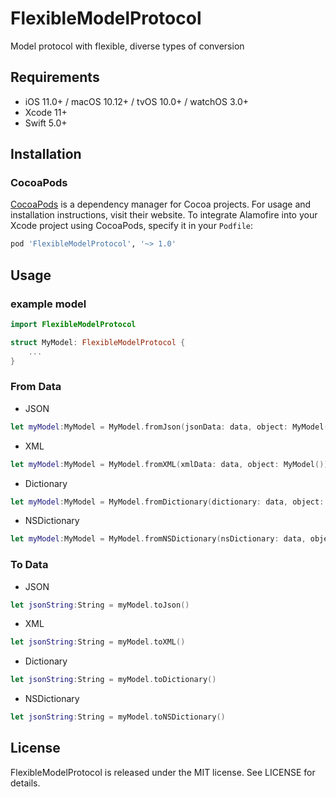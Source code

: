 # FlexibleModelProtocol

Model protocol with flexible, diverse types of conversion


## Requirements

- iOS 11.0+ / macOS 10.12+ / tvOS 10.0+ / watchOS 3.0+
- Xcode 11+
- Swift 5.0+

## Installation

### CocoaPods

[CocoaPods](https://cocoapods.org) is a dependency manager for Cocoa projects. For usage and installation instructions, visit their website. To integrate Alamofire into your Xcode project using CocoaPods, specify it in your `Podfile`:

```ruby
pod 'FlexibleModelProtocol', '~> 1.0'
```
## Usage

### example model 
```swift
import FlexibleModelProtocol

struct MyModel: FlexibleModelProtocol {
    ...
}
```

### From Data

 - JSON
 ```swift
 let myModel:MyModel = MyModel.fromJson(jsonData: data, object: MyModel())
 ```
 
 - XML
 ```swift
 let myModel:MyModel = MyModel.fromXML(xmlData: data, object: MyModel())
 ```
 
 - Dictionary
 ```swift
 let myModel:MyModel = MyModel.fromDictionary(dictionary: data, object: MyModel())
 ```
 
 - NSDictionary
 ```swift
 let myModel:MyModel = MyModel.fromNSDictionary(nsDictionary: data, object: MyModel())
 ```


### To Data

- JSON
```swift
let jsonString:String = myModel.toJson()
```

- XML
```swift
let jsonString:String = myModel.toXML()
```

- Dictionary
```swift
let jsonString:String = myModel.toDictionary()
```

- NSDictionary
```swift
let jsonString:String = myModel.toNSDictionary()
```


## License

FlexibleModelProtocol is released under the MIT license. See LICENSE for details.
